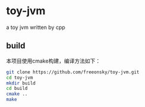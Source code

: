 # toy-jvm
a toy jvm written by cpp


## build
本项目使用cmake构建，编译方法如下：
```bash
git clone https://github.com/freeonsky/toy-jvm.git
cd toy-jvm
mkdir build
cd build
cmake ..
make
```

